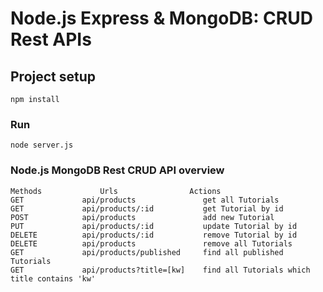 # Node.js Express & MongoDB: CRUD Rest APIs

## Project setup
```
npm install
```

### Run
```
node server.js
```
### Node.js MongoDB Rest CRUD API overview
```
Methods             Urls                Actions
GET             api/products               get all Tutorials
GET             api/products/:id           get Tutorial by id
POST            api/products               add new Tutorial
PUT             api/products/:id           update Tutorial by id
DELETE          api/products/:id           remove Tutorial by id
DELETE          api/products               remove all Tutorials
GET             api/products/published     find all published Tutorials
GET             api/products?title=[kw]    find all Tutorials which title contains 'kw'
```